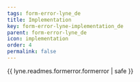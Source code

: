 ```yaml
---
tags: form-error-lyne_de
title: Implementation
key: form-error-lyne-implementation_de
parent: form-error-lyne_de
icon: implementation
order: 4
permalink: false  
---
```

{{ lyne.readmes.formerror.formerror | safe }}


